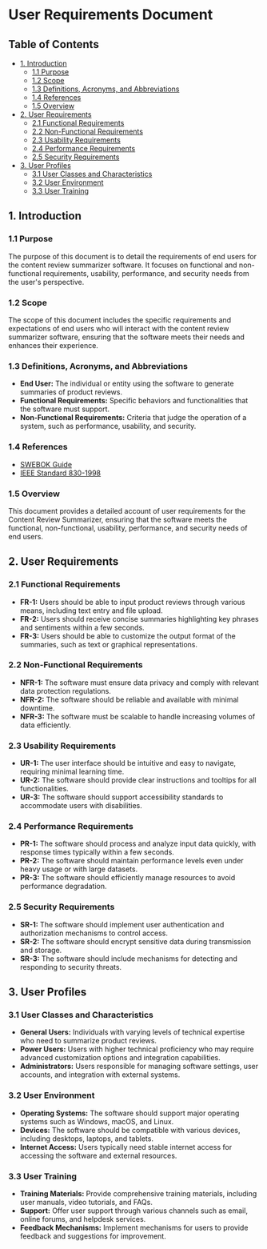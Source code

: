 # User Requirements Document

## Table of Contents
- [1. Introduction](#1-introduction)
  - [1.1 Purpose](#11-purpose)
  - [1.2 Scope](#12-scope)
  - [1.3 Definitions, Acronyms, and Abbreviations](#13-definitions-acronyms-and-abbreviations)
  - [1.4 References](#14-references)
  - [1.5 Overview](#15-overview)
- [2. User Requirements](#2-user-requirements)
  - [2.1 Functional Requirements](#21-functional-requirements)
  - [2.2 Non-Functional Requirements](#22-non-functional-requirements)
  - [2.3 Usability Requirements](#23-usability-requirements)
  - [2.4 Performance Requirements](#24-performance-requirements)
  - [2.5 Security Requirements](#25-security-requirements)
- [3. User Profiles](#3-user-profiles)
  - [3.1 User Classes and Characteristics](#31-user-classes-and-characteristics)
  - [3.2 User Environment](#32-user-environment)
  - [3.3 User Training](#33-user-training)

## 1. Introduction

### 1.1 Purpose
The purpose of this document is to detail the requirements of end users for the content review summarizer software. It focuses on functional and non-functional requirements, usability, performance, and security needs from the user's perspective.

### 1.2 Scope
The scope of this document includes the specific requirements and expectations of end users who will interact with the content review summarizer software, ensuring that the software meets their needs and enhances their experience.

### 1.3 Definitions, Acronyms, and Abbreviations
- **End User:** The individual or entity using the software to generate summaries of product reviews.
- **Functional Requirements:** Specific behaviors and functionalities that the software must support.
- **Non-Functional Requirements:** Criteria that judge the operation of a system, such as performance, usability, and security.

### 1.4 References
- [SWEBOK Guide](https://www.computer.org/web/swebok)
- [IEEE Standard 830-1998](https://standards.ieee.org/standard/830-1998.html)

### 1.5 Overview
This document provides a detailed account of user requirements for the Content Review Summarizer, ensuring that the software meets the functional, non-functional, usability, performance, and security needs of end users.

## 2. User Requirements

### 2.1 Functional Requirements
- **FR-1:** Users should be able to input product reviews through various means, including text entry and file upload.
- **FR-2:** Users should receive concise summaries highlighting key phrases and sentiments within a few seconds.
- **FR-3:** Users should be able to customize the output format of the summaries, such as text or graphical representations.

### 2.2 Non-Functional Requirements
- **NFR-1:** The software must ensure data privacy and comply with relevant data protection regulations.
- **NFR-2:** The software should be reliable and available with minimal downtime.
- **NFR-3:** The software must be scalable to handle increasing volumes of data efficiently.

### 2.3 Usability Requirements
- **UR-1:** The user interface should be intuitive and easy to navigate, requiring minimal learning time.
- **UR-2:** The software should provide clear instructions and tooltips for all functionalities.
- **UR-3:** The software should support accessibility standards to accommodate users with disabilities.

### 2.4 Performance Requirements
- **PR-1:** The software should process and analyze input data quickly, with response times typically within a few seconds.
- **PR-2:** The software should maintain performance levels even under heavy usage or with large datasets.
- **PR-3:** The software should efficiently manage resources to avoid performance degradation.

### 2.5 Security Requirements
- **SR-1:** The software should implement user authentication and authorization mechanisms to control access.
- **SR-2:** The software should encrypt sensitive data during transmission and storage.
- **SR-3:** The software should include mechanisms for detecting and responding to security threats.

## 3. User Profiles

### 3.1 User Classes and Characteristics
- **General Users:** Individuals with varying levels of technical expertise who need to summarize product reviews.
- **Power Users:** Users with higher technical proficiency who may require advanced customization options and integration capabilities.
- **Administrators:** Users responsible for managing software settings, user accounts, and integration with external systems.

### 3.2 User Environment
- **Operating Systems:** The software should support major operating systems such as Windows, macOS, and Linux.
- **Devices:** The software should be compatible with various devices, including desktops, laptops, and tablets.
- **Internet Access:** Users typically need stable internet access for accessing the software and external resources.

### 3.3 User Training
- **Training Materials:** Provide comprehensive training materials, including user manuals, video tutorials, and FAQs.
- **Support:** Offer user support through various channels such as email, online forums, and helpdesk services.
- **Feedback Mechanisms:** Implement mechanisms for users to provide feedback and suggestions for improvement.
